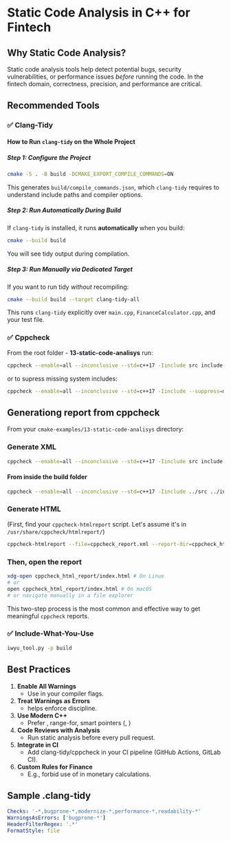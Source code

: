 # Static Code Analysis in C++ for Fintech

## Why Static Code Analysis?

Static code analysis tools help detect potential bugs, security vulnerabilities, or performance issues *before* running the code. In the fintech domain, correctness, precision, and performance are critical.

## Recommended Tools

### ✅ Clang-Tidy

#### How to Run `clang-tidy` on the Whole Project

##### Step 1: Configure the Project

```bash
cmake -S . -B build -DCMAKE_EXPORT_COMPILE_COMMANDS=ON
```

This generates `build/compile_commands.json`, which `clang-tidy` requires to understand include paths and compiler options.

##### Step 2: Run Automatically During Build

If `clang-tidy` is installed, it runs **automatically** when you build:

```bash
cmake --build build
```

You will see tidy output during compilation.

##### Step 3: Run Manually via Dedicated Target

If you want to run tidy *without* recompiling:

```bash
cmake --build build --target clang-tidy-all
```

This runs `clang-tidy` explicitly over `main.cpp`, `FinanceCalculator.cpp`, and your test file.

### ✅ Cppcheck

From the root folder - **13-static-code-analisys** run:

```bash
cppcheck --enable=all --inconclusive --std=c++17 -Iinclude src include
```

or to supress missing system includes:

```bash
cppcheck --enable=all --inconclusive --std=c++17 -Iinclude --suppress=missingIncludeSystem src include
```

## Generationg report from cppcheck

From your `cmake-examples/13-static-code-analisys` directory:

### Generate XML

```bash
cppcheck --enable=all --inconclusive --std=c++17 -Iinclude src include --xml-version=2 2> cppcheck_report.xml
```

#### From inside the build folder

```bash
cppcheck --enable=all --inconclusive --std=c++17 -Iinclude ../src ../include --xml-version=2 2> cppcheck_report.xml
```

### Generate HTML

(First, find your `cppcheck-htmlreport` script. Let's assume it's in `/usr/share/cppcheck/htmlreport/`)

```bash
cppcheck-htmlreport --file=cppcheck_report.xml --report-dir=cppcheck_html_report --source-dir=. --title="My CMake Example Project"
```

### Then, open the report

```bash
xdg-open cppcheck_html_report/index.html # On Linux
# or
open cppcheck_html_report/index.html # On macOS
# or navigate manually in a file explorer
```

This two-step process is the most common and effective way to get meaningful `cppcheck` reports.

### ✅ Include-What-You-Use

```bash
iwyu_tool.py -p build
```

## Best Practices

1. **Enable All Warnings**
   - Use  in your compiler flags.
2. **Treat Warnings as Errors**
   - helps enforce discipline.
3. **Use Modern C++**
   - Prefer , range-for, smart pointers (, )
4. **Code Reviews with Analysis**
   - Run static analysis before every pull request.
5. **Integrate in CI**
   - Add clang-tidy/cppcheck in your CI pipeline (GitHub Actions, GitLab CI).
6. **Custom Rules for Finance**
   - E.g., forbid use of  in monetary calculations.

## Sample .clang-tidy

```yaml
Checks: '-*,bugprone-*,modernize-*,performance-*,readability-*'
WarningsAsErrors: ['bugprone-*']
HeaderFilterRegex: '.*'
FormatStyle: file
```

